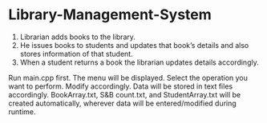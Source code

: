 # Library-Management-System

1. Librarian adds books to the library.
2. He issues books to students and updates that book’s details and also stores information of that student.
3. When a student returns a book the librarian updates details accordingly.

Run main.cpp first. The menu will be displayed. Select the operation you want to perform. Modify accordingly. Data will be stored in text files accordingly.
BookArray.txt, S&B count.txt, and StudentArray.txt will be created automatically, wherever data will be entered/modified during runtime.
   
